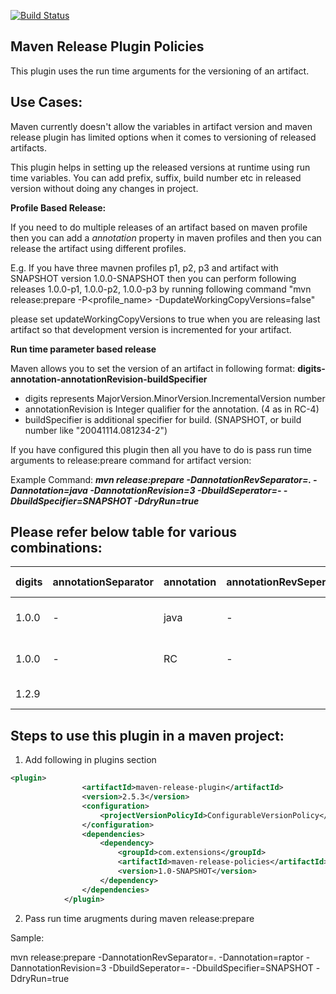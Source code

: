 [![Build Status](https://travis-ci.org/Maven-Plugin-Ext/maven-release-policies.svg??branch=master)](https://travis-ci.org/Maven-Plugin-Ext/maven-release-policies)

Maven Release Plugin Policies
---

This plugin uses the run time arguments for the versioning of an artifact.

## Use Cases:

Maven currently doesn't allow the variables in artifact version and maven release plugin has limited options when it comes to versioning of released artifacts.

This plugin helps in setting up the released versions at runtime using run time variables. You can add prefix, suffix, build number etc in released version without doing any changes in project.

**Profile Based Release:**

If you need to do multiple releases of an artifact based on maven profile then you can add a *annotation* property in maven profiles and then you can release the artifact using different profiles.

E.g. If you have three mavnen profiles p1, p2, p3 and artifact with SNAPSHOT version 1.0.0-SNAPSHOT then you can perform following releases 1.0.0-p1, 1.0.0-p2, 1.0.0-p3 by running following command "mvn release:prepare -P<profile_name> -DupdateWorkingCopyVersions=false"

please set updateWorkingCopyVersions to true when you are releasing last artifact so that development version is incremented for your artifact.


**Run time parameter based release**

Maven allows you to set the version of an artifact in following format:
**digits-annotation-annotationRevision-buildSpecifier**

- digits represents  MajorVersion.MinorVersion.IncrementalVersion number
- annotationRevision is Integer qualifier for the annotation. (4 as in RC-4)
- buildSpecifier is additional specifier for build. (SNAPSHOT, or build number like "20041114.081234-2")

If you have configured this plugin then all you have to do is pass run time arguments to release:preare command for artifact version:

Example Command:
***mvn release:prepare -DannotationRevSeparator=. -Dannotation=java -DannotationRevision=3 -DbuildSeperator=- -DbuildSpecifier=SNAPSHOT -DdryRun=true***

## Please refer below table for various combinations:

digits | annotationSeparator  | annotation | annotationRevSeperator | annotationRevision | buildSeperator | buildSpecifier | Released Version | SNAPSHOT Version
------------- | ------------- | ------------- | -------------| -------------| -------------| ------------- | -------------| -------------
1.0.0 | -  | java | - | 7 | - | SNAPSHOT | 1.0.0-java-7 | 1.0.0-java-8-SNAPSHOT
1.0.0 | -  | RC | - | 4 | - | SNAPSHOT | 1.0.0-RC-4 | 1.0.0-RC-5-SNAPSHOT
1.2.9 |		|	|	|	|	|	|1.2.9 | 1.2.10-SNAPSHOT


## Steps to use this plugin in a maven project:

1. Add following in plugins section

```xml
<plugin>
				<artifactId>maven-release-plugin</artifactId>
				<version>2.5.3</version>
				<configuration>
					<projectVersionPolicyId>ConfigurableVersionPolicy</projectVersionPolicyId>
				</configuration>
				<dependencies>
					<dependency>
						<groupId>com.extensions</groupId>
						<artifactId>maven-release-policies</artifactId>
						<version>1.0-SNAPSHOT</version>
					</dependency>
				</dependencies>
			</plugin>
```
2. Pass run time arugments during maven release:prepare

Sample:

mvn release:prepare -DannotationRevSeparator=. -Dannotation=raptor -DannotationRevision=3 -DbuildSeperator=- -DbuildSpecifier=SNAPSHOT -DdryRun=true
